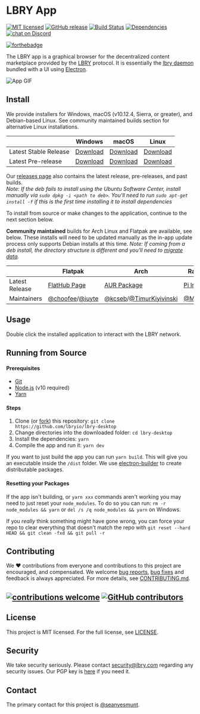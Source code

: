 # LBRY App

[![MIT licensed](https://img.shields.io/dub/l/vibe-d.svg?style=flat)](https://github.com/lbryio/lbry-desktop/blob/master/LICENSE)
[![GitHub release](https://img.shields.io/github/release/lbryio/lbry-desktop.svg)](https://GitHub.com/lbryio/lbry-desktop/releases/)
[![Build Status](https://travis-ci.org/lbryio/lbry-desktop.svg?branch=master)](https://travis-ci.org/lbryio/lbry-desktop)
[![Dependencies](https://david-dm.org/lbryio/lbry-desktop/status.svg)](https://david-dm.org/lbryio/lbry-desktop)
[![chat on Discord](https://img.shields.io/discord/362322208485277697.svg?logo=discord)](https://chat.lbry.com)

[![forthebadge](https://forthebadge.com/images/badges/60-percent-of-the-time-works-every-time.svg)](https://forthebadge.com)

The LBRY app is a graphical browser for the decentralized content marketplace provided by the
[LBRY](https://lbry.com) protocol. It is essentially the
[lbry daemon](https://github.com/lbryio/lbry) bundled with a UI using
[Electron](https://electron.atom.io/).

![App GIF](https://spee.ch/@lbry:3f/darwin-029.gif)

## Install

We provide installers for Windows, macOS (v10.12.4, Sierra, or greater), and Debian-based Linux. See community maintained builds section for alternative Linux installations.

|                       | Windows                                       | macOS                                         | Linux                                         |
| --------------------- | --------------------------------------------- | --------------------------------------------- | --------------------------------------------- |
| Latest Stable Release | [Download](https://lbry.com/get/lbry.exe)     | [Download](https://lbry.com/get/lbry.dmg)     | [Download](https://lbry.com/get/lbry.deb)     |
| Latest Pre-release    | [Download](https://lbry.com/get/lbry.pre.exe) | [Download](https://lbry.com/get/lbry.pre.dmg) | [Download](https://lbry.com/get/lbry.pre.deb) |

Our [releases page](https://github.com/lbryio/lbry-desktop/releases) also contains the latest
release, pre-releases, and past builds.  
_Note: If the deb fails to install using the Ubuntu Software Center, install manually via `sudo dpkg -i <path to deb>`. You'll need to run `sudo apt-get install -f` if this is the first time installing it to install dependencies_

To install from source or make changes to the application, continue to the next section below.

**Community maintained** builds for Arch Linux and Flatpak are available, see below. These installs will need to be updated manually as the in-app update process only supports Debian installs at this time.
_Note: If coming from a deb install, the directory structure is different and you'll need to [migrate data](https://lbry.com/faq/backup-data)._

|                | Flatpak                                                                   | Arch                                                                                      | Raspberry Pi                                |
| -------------- | ------------------------------------------------------------------------- | ----------------------------------------------------------------------------------------- | ------------------------------------------- |
| Latest Release | [FlatHub Page](https://flathub.org/apps/details/io.lbry.lbry-app)         | [AUR Package](https://aur.archlinux.org/packages/lbry-app-bin/)                           | [Pi Installer](https://lbrypi.com)          |
| Maintainers    | [@choofee](https://github.com/choffee)/[@iuyte](https://github.com/iuyte) | [@kcseb](https://github.com/kcseb)/[@TimurKiyivinski](https://github.com/TimurKiyivinski) | [@Madiator2011](https://github.com/kodxana) |

## Usage

Double click the installed application to interact with the LBRY network.

## Running from Source

#### Prerequisites

- [Git](https://git-scm.com/downloads)
- [Node.js](https://nodejs.org/en/download/) (v10 required)
- [Yarn](https://yarnpkg.com/en/docs/install)

#### Steps

1.  Clone (or [fork](https://help.github.com/articles/fork-a-repo/)) this repository: `git clone https://github.com/lbryio/lbry-desktop`
2.  Change directories into the downloaded folder: `cd lbry-desktop`
3.  Install the dependencies: `yarn`
4.  Compile the app and run it: `yarn dev`

If you want to just build the app you can run `yarn build`. This will give you an executable inside the `/dist` folder. We use [electron-builder](https://github.com/electron-userland/electron-builder) to create
distributable packages.

#### Resetting your Packages

If the app isn't building, or `yarn xxx` commands aren't working you may need to just reset your `node_modules`. To do so you can run: `rm -r node_modules && yarn` or `del /s /q node_modules && yarn` on Windows.

If you _really_ think something might have gone wrong, you can force your repo to clear everything that doesn't match the repo with `git reset --hard HEAD && git clean -fxd && git pull -r`

## Contributing

We :heart: contributions from everyone and contributions to this project are encouraged, and compensated. We welcome [bug reports](https://github.com/lbryio/lbry-desktop/issues/), [bug fixes](https://github.com/lbryio/lbry-desktop/pulls) and feedback is always appreciated. For more details, see [CONTRIBUTING.md](CONTRIBUTING.md).

## [![contributions welcome](https://img.shields.io/badge/contributions-welcome-brightgreen.svg?style=flat)](https://github.com/lbryio/lbry-desktop/issues) [![GitHub contributors](https://img.shields.io/github/contributors/lbryio/lbry-desktop.svg)](https://GitHub.com/lbryio/lbry-desktop/graphs/contributors/)

## License

This project is MIT licensed. For the full license, see [LICENSE](LICENSE).

## Security

We take security seriously. Please contact security@lbry.com regarding any security issues. Our PGP key is [here](https://keybase.io/lbry/key.asc) if you need it.

## Contact

The primary contact for this project is [@seanyesmunt](https://github.com/seanyesmunt).
